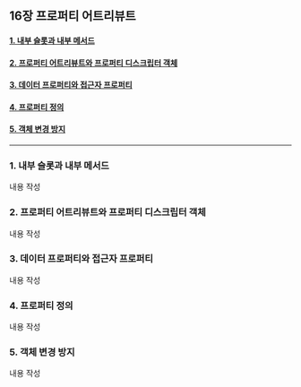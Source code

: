 ## 16장 프로퍼티 어트리뷰트

#### [1. 내부 슬롯과 내부 메서드](#1-내부-슬롯과-내부-메서드-1)
#### [2. 프로퍼티 어트리뷰트와 프로퍼티 디스크립터 객체](#2-프로퍼티-어트리뷰트와-프로퍼티-디스크립터-객체-1)
#### [3. 데이터 프로퍼티와 접근자 프로퍼티](#3-데이터-프로퍼티와-접근자-프로퍼티-1)
#### [4. 프로퍼티 정의](#4-프로퍼티-정의-1)
#### [5. 객체 변경 방지](#5-객체-변경-방지-1)

***

### 1. 내부 슬롯과 내부 메서드

내용 작성

### 2. 프로퍼티 어트리뷰트와 프로퍼티 디스크립터 객체

내용 작성

### 3. 데이터 프로퍼티와 접근자 프로퍼티

내용 작성

### 4. 프로퍼티 정의

내용 작성

### 5. 객체 변경 방지

내용 작성

